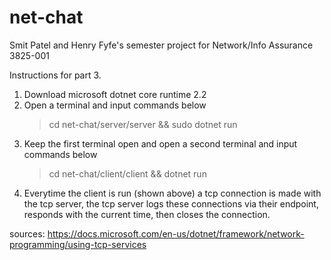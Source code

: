 # net-chat
Smit Patel and Henry Fyfe's semester project for Network/Info Assurance 3825-001

Instructions for part 3.
  1. Download microsoft dotnet core runtime 2.2
  2. Open a terminal and input commands below
      >cd net-chat/server/server &&
      >sudo dotnet run
  3. Keep the first terminal open and open a second terminal and input commands below
      >cd net-chat/client/client &&
      >dotnet run
  4. Everytime the client is run (shown above) a tcp connection is made with the tcp server,
     the tcp server logs these connections via their endpoint, responds with the current time,
     then closes the connection.

sources: 
https://docs.microsoft.com/en-us/dotnet/framework/network-programming/using-tcp-services
